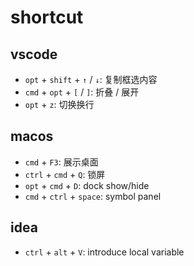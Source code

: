 # shortcut

## vscode
- `opt` + `shift` + `↑` / `↓`: 复制框选内容
- `cmd` + `opt` + `[` / `]`: 折叠 / 展开
- `opt` + `z`: 切换换行

## macos
- `cmd` + `F3`: 展示桌面
- `ctrl` + `cmd` + `Q`: 锁屏
- `opt` + `cmd` + `D`: dock show/hide
- `cmd` + `ctrl` + `space`: symbol panel

## idea
- `ctrl` + `alt` + `V`: introduce local variable
